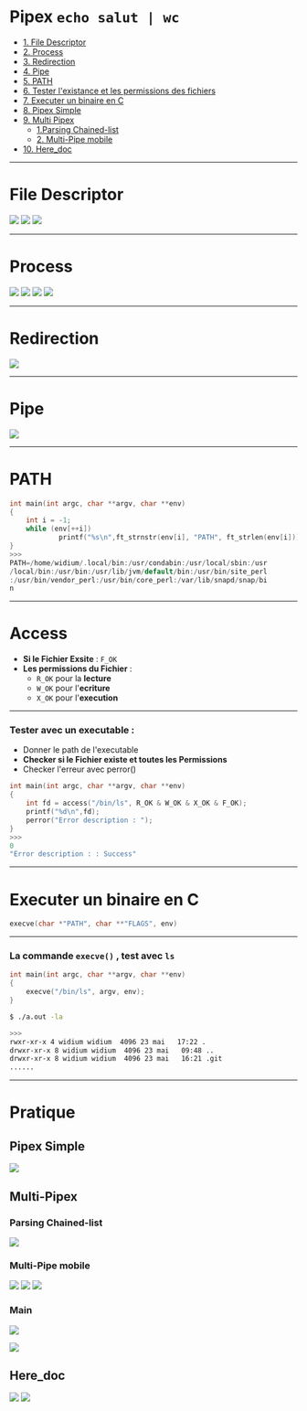 # Pipex `echo salut | wc`
-  [1. File Descriptor](#file-descriptor)
-  [2. Process](#process)
-  [3. Redirection](#redirection)
-  [4. Pipe](#pipe)
-  [5. PATH](#path)
-  [6. Tester l'existance et les permissions des fichiers](#access)
-  [7. Executer un binaire en C](#executer-un-binaire-en-c)
-  [8. Pipex Simple](#pipex-simple)
-  [9. Multi Pipex](#multi-pipex)
	-  [1.Parsing Chained-list](#parsing-chained-list)
	-  [2. Multi-Pipe mobile](#multi-pipe-mobile)
- [10. Here_doc](#here_doc)
***
# File Descriptor
![](https://i.imgur.com/EAfRIKV.png)
![](https://i.imgur.com/B0yUwET.png)
![](https://i.imgur.com/Q5shjxh.png)
***
# Process
![](https://i.imgur.com/4ModqSs.png)
![](https://i.imgur.com/uERCVr5.png)
![](https://i.imgur.com/eOfpd7t.png)
![](https://i.imgur.com/vZiCfpd.png)
***
# Redirection
![](https://i.imgur.com/P77jLAh.png)
***
# Pipe
![](https://i.imgur.com/qYNcbVJ.png)
***
# PATH
~~~C
int main(int argc, char **argv, char **env)
{
    int i = -1;
    while (env[++i]) 
            printf("%s\n",ft_strnstr(env[i], "PATH", ft_strlen(env[i])));
}
>>>
PATH=/home/widium/.local/bin:/usr/condabin:/usr/local/sbin:/usr  
/local/bin:/usr/bin:/usr/lib/jvm/default/bin:/usr/bin/site_perl  
:/usr/bin/vendor_perl:/usr/bin/core_perl:/var/lib/snapd/snap/bi  
n
~~~
***
# Access
- **Si le Fichier Exsite** : `F_OK`
- **Les permissions du Fichier** : 
	- `R_OK` pour la **lecture**
	- `W_OK` pour l'**ecriture** 
	- `X_OK` pour l'**execution**
***
### Tester avec un executable :
- Donner le path de l'executable
- **Checker si le Fichier existe et toutes les Permissions**
- Checker l'erreur avec perror()
~~~C
int main(int argc, char **argv, char **env)
{
    int fd = access("/bin/ls", R_OK & W_OK & X_OK & F_OK);
    printf("%d\n",fd);
    perror("Error description : ");
}
>>>
0
"Error description : : Success"
~~~
***
# Executer un binaire en C
~~~C
execve(char *"PATH", char **"FLAGS", env)
~~~
***
### La commande `execve()` , test avec `ls`
~~~C
int main(int argc, char **argv, char **env)
{
    execve("/bin/ls", argv, env);
}
~~~

~~~bash
$ ./a.out -la

>>>
rwxr-xr-x 4 widium widium  4096 23 mai   17:22 .
drwxr-xr-x 8 widium widium  4096 23 mai   09:48 ..
drwxr-xr-x 8 widium widium  4096 23 mai   16:21 .git
......
~~~
***
# Pratique
## Pipex Simple 
![](https://i.imgur.com/h5WCbDe.png)

## Multi-Pipex
### Parsing Chained-list
![](https://i.imgur.com/cyLgikt.png)
### Multi-Pipe mobile
![](https://i.imgur.com/9rzCnjY.png)
![](https://i.imgur.com/100dRX2.png)
![](https://i.imgur.com/SBYN3o1.png)
### Main
![](https://i.imgur.com/6MsMr0a.png)

![](https://i.imgur.com/a3L8IbG.png)

## Here_doc
![](https://i.imgur.com/4a0FuKZ.png)
![](https://i.imgur.com/MBMm2Os.png)
